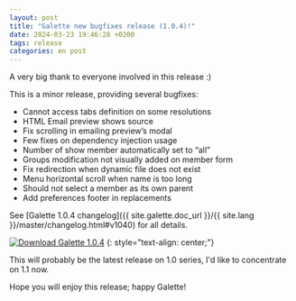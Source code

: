 ```yaml
---
layout: post
title: "Galette new bugfixes release (1.0.4)!"
date: 2024-03-23 19:46:28 +0200
tags: release
categories: en post
---
```


A very big thank to everyone involved in this release :)

This is a minor release, providing several bugfixes:

- Cannot access tabs definition on some resolutions
- HTML Email preview shows source
- Fix scrolling in emailing preview’s modal
- Few fixes on dependency injection usage
- Number of show member automatically set to “all”
- Groups modification not visually added on member form
- Fix redirection when dynamic file does not exist
- Menu horizontal scroll when name is too long
- Should not select a member as its own parent
- Add preferences footer in replacements

See [Galette 1.0.4 changelog]({{ site.galette.doc_url }}/{{ site.lang }}/master/changelog.html#v1040) for all details.

[![Download Galette 1.0.4](https://img.shields.io/badge/1.0.4-Download_Galette-ffb619.svg?logo=php&logoColor=white&style=for-the-badge)](https://galette.eu/download/galette-1.0.4.tar.bz2)
{: style="text-align: center;"}

This will probably be the latest release on 1.0 series, I'd like to concentrate on 1.1 now.

Hope you will enjoy this release; happy Galette!
